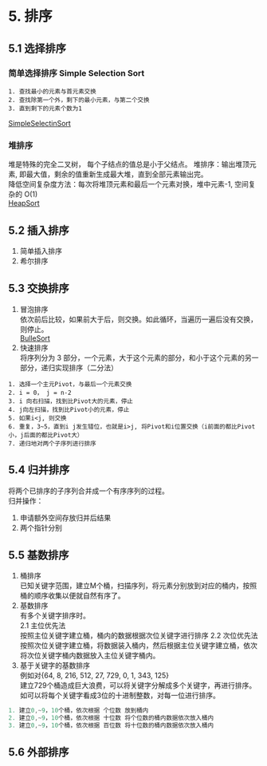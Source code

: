 # 5. 排序

## 5.1 选择排序

### 简单选择排序 Simple Selection Sort

```
1. 查找最小的元素与首元素交换
2. 查找除第一个外，剩下的最小元素，与第二个交换
3. 直到剩下的元素个数为1
```

[SimpleSelectinSort](./src/Sort/SimpleSelectSort.py)

### 堆排序

堆是特殊的完全二叉树， 每个子结点的值总是小于父结点。
堆排序：输出堆顶元素, 即最大值，剩余的值重新生成最大堆，直到全部元素输出完。  
降低空间复杂度方法：每次将堆顶元素和最后一个元素对换，堆中元素-1, 空间复杂的 O(1)  
[HeapSort](./src/Sort/HeapSort.py)

###

## 5.2 插入排序

1. 简单插入排序
2. 希尔排序

## 5.3 交换排序

1. 冒泡排序  
   依次前后比较，如果前大于后，则交换。如此循环，当遍历一遍后没有交换，则停止。  
   [BulleSort](./src/Sort/BubbleSort.py)
2. 快速排序  
   将序列分为 3 部分，一个元素，大于这个元素的部分，和小于这个元素的另一部分，递归实现排序（二分法）

```
1. 选择一个主元Pivot，与最后一个元素交换
2. i = 0， j = n-2
3. i 向右扫描，找到比Pivot大的元素，停止
4. j向左扫描，找到比Pivot小的元素，停止
5. 如果i<j, 则交换
6. 重复，3~5，直到i j发生错位，也就是i>j, 将Pivot和i位置交换（i前面的都比Pivot小，j后面的都比Pivot大）
7. 递归地对两个子序列进行排序
```

## 5.4 归并排序

将两个已排序的子序列合并成一个有序序列的过程。  
归并操作：

1. 申请额外空间存放归并后结果
2. 两个指针分别

## 5.5 基数排序
1. 桶排序  
已知关键字范围，建立M个桶，扫描序列，将元素分别放到对应的桶内，按照桶的顺序收集以便就自然有序了。
2. 基数排序  
有多个关键字排序时。  
2.1 主位优先法  
    按照主位关键字建立桶，桶内的数据根据次位关键字进行排序
2.2 次位优先法 
     按照次位关键字建立桶，将数据装入桶内，然后根据主位关键字建立桶，依次将次位关键字桶内数据放入主位关键字桶内。  
3. 基于关键字的基数排序  
  例如对{64, 8, 216, 512, 27, 729, 0, 1, 343, 125}  
  建立729个桶造成巨大浪费，可以将关键字分解成多个关键字，再进行排序。  
  如可以将每个关键字看成3位的十进制整数，对每一位进行排序。
```c
1. 建立0,~9，10个桶，依次根据 个位数 放到桶内
2. 建立0,~9，10个桶，依次根据 十位数 将个位数的桶内数据依次放入桶内
3. 建立0,~9，10个桶，依次根据 百位数 将十位数的桶内数据依次放入桶内
```
## 5.6 外部排序
